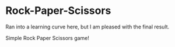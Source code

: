 # Rock-Paper-Scissors

Ran into a learning curve here, but I am pleased with the final result. 

Simple Rock Paper Scissors game!
